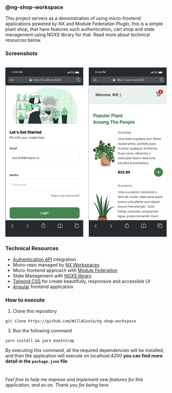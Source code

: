 ### @ng-shop-workspace

This project servers as a demonstration of using micro-frontend applications powered by NX and Module Federation Plugin, this is a simple plant shop, that have features such
authentication, cart shop and state management using NGXS library for that. Read more about technical resources below.

### Screenshots

<br/>
   <img src="docs/images/screenshot.png" />
<br/>

### Technical Resources

- [Authentication API](https://reqres.in/) integration
- Mono-repo managed by [NX Workspaces](https://nx.dev/)
- Micro-frontend approach with [Module Federation](https://webpack.js.org/concepts/module-federation/)
- State Management with [NGXS library](https://www.ngxs.io/)
- [Tailwind CSS](https://tailwindcss.com/) for create beautifully, responsive and accessible UI
- [Angular](https://angular.io/) frontend application

### How to execute

1. Clone this repository

```shell
git clone https://github.com/WillACosta/ng-shop-workspace
```

3. Run the following command

```shell
yarn install && yarn bootstrap
```

By executing this command, all the required dependencies will be installed, and then the application will execute on localhost:4200
**you can find more detail in the `package.json` file**

#

_Feel free to help me improve and implement new features for this application, and so on. Thank you for being here._
